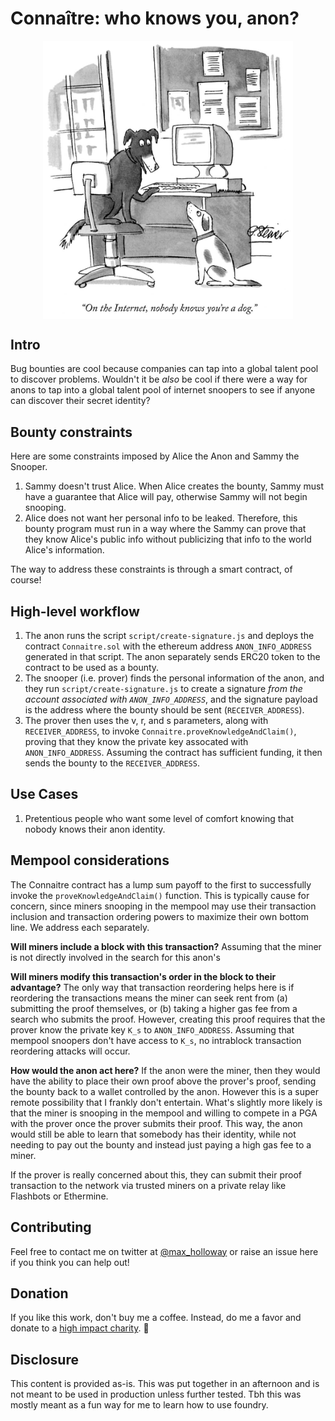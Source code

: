 # Connaître: who knows you, anon?

<a href="https://en.wikipedia.org/wiki/On_the_Internet,_nobody_knows_you%27re_a_dog">
    <img src="./assets/dog.jpg" alt="drawing" width=400; style="display: block; margin-left: auto;
  margin-right: auto;"/>
</a>

## Intro
Bug bounties are cool because companies can tap into a global talent pool to discover problems. Wouldn't it be *also* be cool if there were a way for anons to tap into a global talent pool of internet snoopers to see if anyone can discover their secret identity?

## Bounty constraints
Here are some constraints imposed by Alice the Anon and Sammy the Snooper.
1. Sammy doesn't trust Alice. When Alice creates the bounty, Sammy must have a guarantee that Alice will pay, otherwise Sammy will not begin snooping.
2. Alice does not want her personal info to be leaked. Therefore, this bounty program must run in a way where the Sammy can prove that they know Alice's public info without publicizing that info to the world Alice's information.

The way to address these constraints is through a smart contract, of course!

## High-level workflow
1. The anon runs the script `script/create-signature.js` and deploys the contract `Connaitre.sol` with the ethereum address `ANON_INFO_ADDRESS` generated in that script. The anon separately sends ERC20 token to the contract to be used as a bounty.
2. The snooper (i.e. prover) finds the personal information of the anon, and they run `script/create-signature.js` to create a signature _from the account associated with `ANON_INFO_ADDRESS`_, and the signature payload is the address where the bounty should be sent (`RECEIVER_ADDRESS`). 
3. The prover then uses the v, r, and s parameters, along with `RECEIVER_ADDRESS`, to invoke `Connaitre.proveKnowledgeAndClaim()`, proving that they know the private key assocated with `ANON_INFO_ADDRESS`. Assuming the contract has sufficient funding, it then sends the bounty to the `RECEIVER_ADDRESS`.

## Use Cases
1. Pretentious people who want some level of comfort knowing that nobody knows their anon identity.

## Mempool considerations
The Connaitre contract has a lump sum payoff to the first to successfully invoke the `proveKnowledgeAndClaim()` function. This is typically cause for concern, since miners snooping in the mempool may use their transaction inclusion and transaction ordering powers to maximize their own bottom line. We address each separately.

**Will miners include a block with this transaction?**
Assuming that the miner is not directly involved in the search for this anon's 

**Will miners modify this transaction's order in the block to their advantage?**
The only way that transaction reordering helps here is if reordering the transactions means the miner can seek rent from (a) submitting the proof themselves, or (b) taking a higher gas fee from a search who submits the proof. However, creating this proof requires that the prover know the private key `K_s` to `ANON_INFO_ADDRESS`. Assuming that mempool snoopers don't have access to `K_s`, no intrablock transaction reordering attacks will occur.

**How would the anon act here?**
If the anon were the miner, then they would have the ability to place their own proof above the prover's proof, sending the bounty back to a wallet controlled by the anon. However this is a super remote possibility that I frankly don't entertain. What's slightly more likely is that the miner is snooping in the mempool and willing to compete in a PGA with the prover once the prover submits their proof. This way, the anon would still be able to learn that somebody has their identity, while not needing to pay out the bounty and instead just paying a high gas fee to a miner.

If the prover is really concerned about this, they can submit their proof transaction to the network via trusted miners on a private relay like Flashbots or Ethermine.

## Contributing
Feel free to contact me on twitter at [@max_holloway](https://twitter.com/max_holloway) or raise an issue here if you think you can help out!

## Donation
If you like this work, don't buy me a coffee. Instead, do me a favor and donate to a [high impact charity](https://www.givewell.org/about/donate/cryptocurrency). 🙏

## Disclosure
This content is provided as-is. This was put together in an afternoon and is not meant to be used in production unless further tested. Tbh this was mostly meant as a fun way for me to learn how to use foundry.
